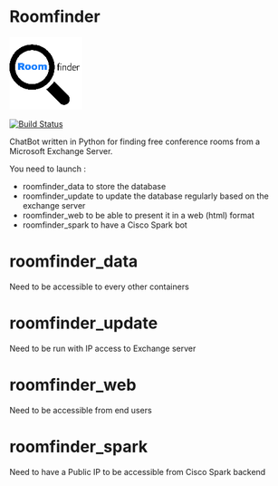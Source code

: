 Roomfinder
==========

![logo](./logo_128.png?raw=true "Roomfinder")

[![Build Status](http://drone.guismo.fr.eu.org:8000/api/badges/GuillaumeMorini/roomfinder/status.svg?branch=dev)](http://drone.guismo.fr.eu.org:8000/GuillaumeMorini/roomfinder)

ChatBot written in Python for finding free conference rooms from a Microsoft Exchange Server.

You need to launch :
 - roomfinder_data to store the database
 - roomfinder_update to update the database regularly based on the exchange server
 - roomfinder_web to be able to present it in a web (html) format
 - roomfinder_spark to have a Cisco Spark bot


roomfinder_data
=================
Need to be accessible to every other containers

roomfinder_update
=================
Need to be run with IP access to Exchange server

roomfinder_web
=================
Need to be accessible from end users

roomfinder_spark
=================
Need to have a Public IP to be accessible from Cisco Spark backend

